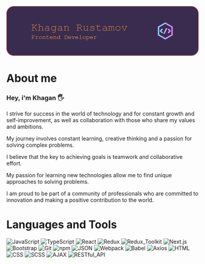 ![Header](<https://github.com/KhaganRustamov/khaganrustamov/blob/main/assets/github-header-image%20(1).png>)

# About me

### Hey, i'm Khagan 🖐️

I strive for success in the world of technology and for constant growth and self-improvement, as well as collaboration with those who share my values and ambitions.

My journey involves constant learning, creative thinking and a passion for solving complex problems.

I believe that the key to achieving goals is teamwork and collaborative effort.

My passion for learning new technologies allow me to find unique approaches to solving problems.

I am proud to be part of a community of professionals who are committed to innovation and making a positive contribution to the world.

# Languages and Tools

![JavaScript](https://img.shields.io/badge/JavaScript-blue?style=for-the-badge&logo=javascript)
![TypeScript](https://img.shields.io/badge/TypeScript-red?style=for-the-badge&logo=TypeScript)
![React](https://img.shields.io/badge/React-yellow?style=for-the-badge&logo=react)
![Redux](https://img.shields.io/badge/Redux-green?style=for-the-badge&logo=Redux)
![Redux_Toolkit](https://img.shields.io/badge/Redux_Toolkit-purple?style=for-the-badge&logo=redux)
![Next.js](https://img.shields.io/badge/Next.js-orange?style=for-the-badge&logo=next.js)
![Bootstrap](https://img.shields.io/badge/Bootstrap-gray?style=for-the-badge&logo=Bootstrap)
![Git](https://img.shields.io/badge/Git-blue?style=for-the-badge&logo=git)
![npm](https://img.shields.io/badge/npm-yellow?style=for-the-badge&logo=npm)
![JSON](https://img.shields.io/badge/JSON-green?style=for-the-badge&logo=json)
![Webpack](https://img.shields.io/badge/Webpack-purple?style=for-the-badge&logo=Webpack)
![Babel](https://img.shields.io/badge/Babel-orange?style=for-the-badge&logo=Babel)
![Axios](https://img.shields.io/badge/Axios-pink?style=for-the-badge&logo=Axios)
![HTML](https://img.shields.io/badge/HTML-brown?style=for-the-badge)
![CSS](https://img.shields.io/badge/CSS-pink?style=for-the-badge)
![SCSS](https://img.shields.io/badge/SCSS-cyan?style=for-the-badge)
![AJAX](https://img.shields.io/badge/AJAX-brown?style=for-the-badge)
![RESTful_API](https://img.shields.io/badge/RESTful_API-cyan?style=for-the-badge)

